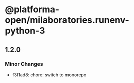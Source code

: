 # @platforma-open/milaboratories.runenv-python-3

## 1.2.0

### Minor Changes

- f3f1ad8: chore: switch to monorepo
